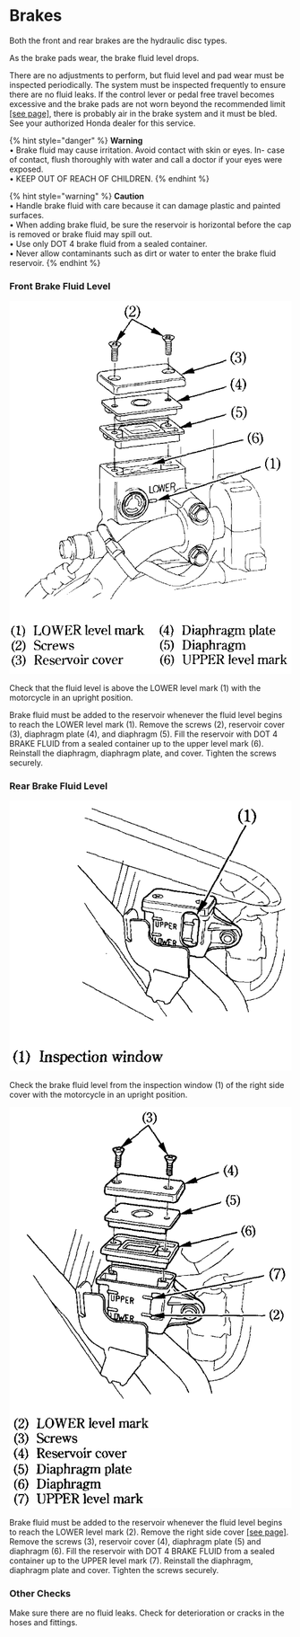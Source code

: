 # Brakes

Both the front and rear brakes are the hydraulic disc types.

As the brake pads wear, the brake fluid level drops.

There are no adjustments to perform, but fluid level and pad wear must be inspected periodically. The system must be inspected frequently to ensure there are no fluid leaks. If the control lever or pedal free travel becomes excessive and the brake pads are not worn beyond the recommended limit [\[see page\]](https://xl400v.gitbook.io/honda-transalp/owners-manual/07/16), there is probably air in the brake system and it must be bled. See your authorized Honda dealer for this service.

{% hint style="danger" %}
**Warning**  
&bull;&nbsp;Brake fluid may cause irritation. Avoid contact with skin or eyes. In- case of contact, flush thoroughly with water and call a doctor if your eyes were exposed.  
&bull;&nbsp;KEEP OUT OF REACH OF CHILDREN.
{% endhint %}

{% hint style="warning" %}
**Caution**  
&bull;&nbsp;Handle brake fluid with care because it can damage plastic and painted surfaces.  
&bull;&nbsp;When adding brake fluid, be sure the reservoir is horizontal before the cap is removed or brake fluid may spill out.  
&bull;&nbsp;Use only DOT 4 brake fluid from a sealed container.  
&bull;&nbsp;Never allow contaminants such as dirt or water to enter the brake fluid reservoir.
{% endhint %}

### Front Brake Fluid Level

![](../../.gitbook/assets/owners-006.png)

Check that the fluid level is above the LOWER level mark \(1\) with the motorcycle in an upright position.

Brake fluid must be added to the reservoir whenever the fluid level begins to reach the LOWER level mark \(1\). Remove the screws \(2\), reservoir cover \(3\), diaphragm plate \(4\), and diaphragm \(5\). Fill the reservoir with DOT 4 BRAKE FLUID from a sealed container up to the upper level mark \(6\). Reinstall the diaphragm, diaphragm plate, and cover. Tighten the screws securely.

### Rear Brake Fluid Level

![](../../.gitbook/assets/owners-007.png)

Check the brake fluid level from the inspection window \(1\) of the right side cover with the motorcycle in an upright position.

![](../../.gitbook/assets/owners-008.png)

Brake fluid must be added to the reservoir whenever the fluid level begins to reach the LOWER level mark \(2\). Remove the right side cover [\[see page\]](https://xl400v.gitbook.io/honda-transalp/owners-manual/05/03). Remove the screws \(3\), reservoir cover \(4\), diaphragm plate \(5\) and diaphragm \(6\). Fill the reservoir with DOT 4 BRAKE FLUID from a sealed container up to the UPPER level mark \(7\). Reinstall the diaphragm, diaphragm plate and cover. Tighten the screws securely.

### Other Checks

Make sure there are no fluid leaks. Check for deterioration or cracks in the hoses and fittings.

